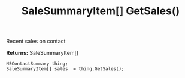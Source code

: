 ﻿---
uid: crmscript_ref_NSContactSummary_GetSales
title: SaleSummaryItem[] GetSales()
intellisense: NSContactSummary.GetSales
keywords: NSContactSummary, GetSales
so.topic: reference
---

Recent sales on contact

**Returns:** SaleSummaryItem[]


```crmscript
NSContactSummary thing;
SaleSummaryItem[] sales  = thing.GetSales();
```


